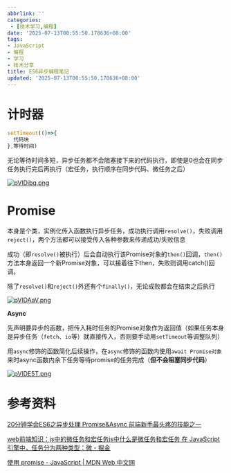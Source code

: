 ```yaml
---
abbrlink: ''
categories:
 - [技术学习,编程]
date: '2025-07-13T00:55:50.178636+08:00'
tags:
- JavaScript
- 编程
- 学习
- 技术分享
title: ES6异步编程笔记
updated: '2025-07-13T00:55:50.178636+08:00'
---
```

# 计时器

```javascript
setTimeout(()=>{
  代码块
},等待时间)
```

无论等待时间多短，异步任务都不会阻塞接下来的代码执行，即使是0也会在同步任务执行完后再执行（宏任务，执行顺序在同步代码、微任务之后）

[![pVlDibq.png](https://s21.ax1x.com/2025/07/13/pVlDibq.png)](https://imgse.com/i/pVlDibq)

# Promise

本身是个类，实例化传入函数执行异步任务，成功执行调用`resolve()`，失败调用`reject()`，两个方法都可以接受传入各种参数来传递成功/失败信息

成功（即`resolve()`被执行）后会自动执行该Promise对象的`then()`回调，`then()`方法本身返回一个新Promise对象，可以接着往下then，失败则调用catch()回调。

除了`resolve()`和`reject()`外还有个`finally()`，无论成败都会在结束之后执行

[![pVlDAaV.png](https://s21.ax1x.com/2025/07/13/pVlDAaV.png)](https://imgse.com/i/pVlDAaV)

**Async**

先声明要异步的函数，把传入耗时任务的Promise对象作为返回值（如果任务本身是异步任务（`fetch`、`io`等）就直接传入，否则要手动用`setTimeout`等调整队列）

用`async`修饰的函数简化后续操作，在`async`修饰的函数内使用`await Promise对象`来时async函数内余下任务等待promise的任务完成（**但不会阻塞同步代码**）

[![pVlDE5T.png](https://s21.ax1x.com/2025/07/13/pVlDE5T.png)](https://imgse.com/i/pVlDE5T)


# 参考资料

[20分钟学会ES6之异步处理 Promise&Async 前端新手最头疼的技能之一](https://www.bilibili.com/video/BV1cX4y1b7vc/?share_source=copy_web&vd_source=1783b13c7749e59b8870148047aa7c79)

[web前端知识：js中的微任务和宏任务js中什么是微任务和宏任务 在 JavaScript 引擎中，任务分为两种类型：微 - 掘金](https://juejin.cn/post/7214018170835173434)

[使用 promise - JavaScript | MDN Web 中文网](https://web.nodejs.cn/en-us/docs/web/javascript/guide/using_promises/)
